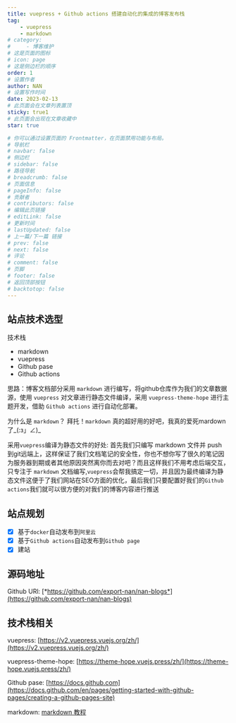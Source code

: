 ```yaml
---
title: vuepress + Github actions 搭建自动化的集成的博客发布栈
tag:
    - vuepress
    - markdown
# category:
#     - 博客维护
# 这是页面的图标
# icon: page
# 这是侧边栏的顺序
order: 1
# 设置作者
author: NAN
# 设置写作时间
date: 2023-02-13
# 此页面会在文章列表置顶
sticky: true1
# 此页面会出现在文章收藏中
star: true

# 你可以通过设置页面的 Frontmatter，在页面禁用功能与布局。
# 导航栏
# navbar: false
# 侧边栏
# sidebar: false
# 路径导航
# breadcrumb: false
# 页面信息
# pageInfo: false
# 贡献者
# contributors: false
# 编辑此页链接
# editLink: false
# 更新时间
# lastUpdated: false
# 上一篇/下一篇 链接
# prev: false
# next: false
# 评论
# comment: false
# 页脚
# footer: false
# 返回顶部按钮
# backtotop: false
---
```

## 站点技术选型

技术栈

- markdown
- vuepress
- Github pase
- Github actions

思路：博客文档部分采用 `markdown` 进行编写，将github仓库作为我们的文章数据源，使用 `vuepress` 对文章进行静态文件编译，采用 `vuepress-theme-hope` 进行主题开发，借助 `Github actions` 进行自动化部署。

为什么是 `markdown`？ 拜托！`markdown` 真的超好用的好吧，我真的爱死mardown了_(:з」∠)_

采用`vuepress`编译为静态文件的好处: 首先我们只编写 markdown 文件并 push 到git远端上，这样保证了我们文档笔记的安全性，你也不想你写了很久的笔记因为服务器到期或者其他原因突然离你而去对吧？而且这样我们不用考虑后端交互，只专注于 `markdown` 文档编写,`vuepress`会帮我搞定一切，并且因为最终编译为静态文件这便于了我们网站在SEO方面的优化，最后我们只要配置好我们的`Github actions`我们就可以很方便的对我们的博客内容进行推送

## 站点规划
- [x] 基于`docker`自动发布到`阿里云`
- [x] 基于`Github actions`自动发布到`Github page`
- [x] 建站

## 源码地址
Github URl: [*https://github.com/export-nan/nan-blogs*](https://github.com/export-nan/nan-blogs)

## 技术栈相关
vuepress: [https://v2.vuepress.vuejs.org/zh/](https://v2.vuepress.vuejs.org/zh/)

vuepress-theme-hope: [https://theme-hope.vuejs.press/zh/](https://theme-hope.vuejs.press/zh/)

Github pase: [https://docs.github.com](https://docs.github.com/en/pages/getting-started-with-github-pages/creating-a-github-pages-site)

markdown: [markdown 教程](https://commonmark.org/help/)
